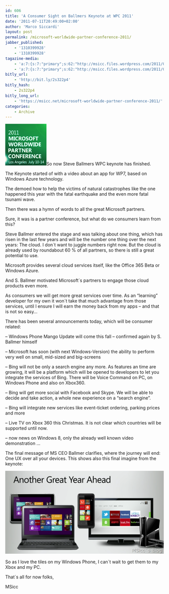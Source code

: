 ```yaml
---
id: 606
title: 'A Consumer Sight on Ballmers Keynote at WPC 2011'
date: '2011-07-11T20:49:00+02:00'
author: 'Marco Siccardi'
layout: post
permalink: /microsoft-worldwide-partner-conference-2011/
jabber_published:
    - '1310399928'
    - '1310399928'
tagazine-media:
    - 'a:7:{s:7:"primary";s:62:"http://msicc.files.wordpress.com/2011/07/onuxtorulethemall.png";s:6:"images";a:2:{s:51:"http://msicc.files.wordpress.com/2011/07/image2.png";a:6:{s:8:"file_url";s:51:"http://msicc.files.wordpress.com/2011/07/image2.png";s:5:"width";s:3:"131";s:6:"height";s:3:"132";s:4:"type";s:5:"image";s:4:"area";s:5:"17292";s:9:"file_path";s:0:"";}s:62:"http://msicc.files.wordpress.com/2011/07/onuxtorulethemall.png";a:6:{s:8:"file_url";s:62:"http://msicc.files.wordpress.com/2011/07/onuxtorulethemall.png";s:5:"width";s:3:"655";s:6:"height";s:3:"341";s:4:"type";s:5:"image";s:4:"area";s:6:"223355";s:9:"file_path";s:0:"";}}s:6:"videos";a:0:{}s:11:"image_count";s:1:"2";s:6:"author";s:8:"19075421";s:7:"blog_id";s:8:"18470284";s:9:"mod_stamp";s:19:"2011-07-11 19:20:20";}'
    - 'a:7:{s:7:"primary";s:62:"http://msicc.files.wordpress.com/2011/07/onuxtorulethemall.png";s:6:"images";a:2:{s:51:"http://msicc.files.wordpress.com/2011/07/image2.png";a:6:{s:8:"file_url";s:51:"http://msicc.files.wordpress.com/2011/07/image2.png";s:5:"width";s:3:"131";s:6:"height";s:3:"132";s:4:"type";s:5:"image";s:4:"area";s:5:"17292";s:9:"file_path";s:0:"";}s:62:"http://msicc.files.wordpress.com/2011/07/onuxtorulethemall.png";a:6:{s:8:"file_url";s:62:"http://msicc.files.wordpress.com/2011/07/onuxtorulethemall.png";s:5:"width";s:3:"655";s:6:"height";s:3:"341";s:4:"type";s:5:"image";s:4:"area";s:6:"223355";s:9:"file_path";s:0:"";}}s:6:"videos";a:0:{}s:11:"image_count";s:1:"2";s:6:"author";s:8:"19075421";s:7:"blog_id";s:8:"18470284";s:9:"mod_stamp";s:19:"2011-07-11 19:20:20";}'
bitly_url:
    - 'http://bit.ly/2s322p4'
bitly_hash:
    - 2s322p4
bitly_long_url:
    - 'https://msicc.net/microsoft-worldwide-partner-conference-2011/'
categories:
    - Archive
---
```


![image](/assets/img/2011/07/image2.png "image")So now Steve Ballmers WPC keynote has finished.

The Keynote started of with a video about an app for WP7, based on Windows Azure technology.

The demoed how to help the victims of natural catastrophes like the one happened this year with the fatal earthquake and the even more fatal tsunami wave.

Then there was a hymn of words to all the great Microsoft partners.

Sure, it was is a partner conference, but what do we consumers learn from this?

Steve Ballmer entered the stage and was talking about one thing, which has risen in the last few years and will be the number one thing over the next years: The cloud. I don´t want to juggle numbers right now. But the cloud is already used by roundabout 60 % of all partners, so there is still a great potential to use.

Microsoft provides several cloud services itself, like the Office 365 Beta or Windows Azure.

And S. Ballmer motivated Microsoft´s partners to engage those cloud products even more.

As consumers we will get more great services over time. As an “learning” developer for my own it won´t take that much advantage from those services, until I ensure I will earn the money back from my apps – and that is not so easy…

There has been several announcements today, which will be consumer related:

– Windows Phone Mango Update will come this fall – confirmed again by S. Ballmer himself

– Microsoft has soon (with next Windows-Version) the ability to perform very well on small, mid-sized and big-screens

– Bing will not be only a search engine any more. As features an time are growing, it will be a platform which will be opened to developers to let you integrate the services of Bing. There will be Voice Command on PC, on Windows Phone and also on Xbox360.

– Bing will get more social with Facebook and Skype. We will be able to decide and take action, a whole new experience on a “search engine”.

– Bing will integrate new services like event-ticket ordering, parking prices and more

– Live TV on Xbox 360 this Christmas. It is not clear which countries will be supported until now.

– now news on Windows 8, only the already well known video demonstration …

The final message of MS CEO Ballmer clarifies, where the journey will end: One UX over all your devices. This shows also this final imagine from the keynote:

![onUXtorulethemall](/assets/img//2011/07/onuxtorulethemall.png "onUXtorulethemall")

So as I love the tiles on my Windows Phone, I can´t wait to get them to my Xbox and my PC.

That´s all for now folks,

MSicc